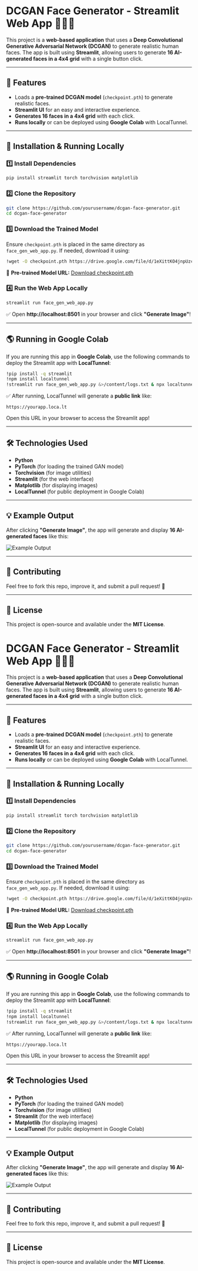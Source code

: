 # **DCGAN Face Generator - Streamlit Web App** 🎨🧑‍🎤  
This project is a **web-based application** that uses a **Deep Convolutional Generative Adversarial Network (DCGAN)** to generate realistic human faces. The app is built using **Streamlit**, allowing users to generate **16 AI-generated faces in a 4x4 grid** with a single button click.

---

## **🚀 Features**
- Loads a **pre-trained DCGAN model** (`checkpoint.pth`) to generate realistic faces.
- **Streamlit UI** for an easy and interactive experience.
- **Generates 16 faces in a 4x4 grid** with each click.
- **Runs locally** or can be deployed using **Google Colab** with LocalTunnel.

---

## **📌 Installation & Running Locally**
### **1️⃣ Install Dependencies**
```bash
pip install streamlit torch torchvision matplotlib
```

### **2️⃣ Clone the Repository**
```bash
git clone https://github.com/yourusername/dcgan-face-generator.git
cd dcgan-face-generator
```

### **3️⃣ Download the Trained Model**
Ensure `checkpoint.pth` is placed in the same directory as `face_gen_web_app.py`. If needed, download it using:
```bash
!wget -O checkpoint.pth https://drive.google.com/file/d/1eXittKO4jnpUzcdd5f5Z99VmKumEjgI7/view?usp=drive_link
```
🔗 **Pre-trained Model URL:** [Download checkpoint.pth](https://drive.google.com/file/d/1eXittKO4jnpUzcdd5f5Z99VmKumEjgI7/view?usp=drive_link)

### **4️⃣ Run the Web App Locally**
```bash
streamlit run face_gen_web_app.py
```
✅ Open **http://localhost:8501** in your browser and click **"Generate Image"**!

---

## **🌎 Running in Google Colab**
If you are running this app in **Google Colab**, use the following commands to deploy the Streamlit app with **LocalTunnel**:

```bash
!pip install -q streamlit
!npm install localtunnel
!streamlit run face_gen_web_app.py &>/content/logs.txt & npx localtunnel --port 8501 & curl ipv4.icanhazip.com
```

✅ After running, LocalTunnel will generate a **public link** like:
```
https://yourapp.loca.lt
```
Open this URL in your browser to access the Streamlit app!

---

## **🛠 Technologies Used**
- **Python**
- **PyTorch** (for loading the trained GAN model)
- **Torchvision** (for image utilities)
- **Streamlit** (for the web interface)
- **Matplotlib** (for displaying images)
- **LocalTunnel** (for public deployment in Google Colab)

---

## **💡 Example Output**
After clicking **"Generate Image"**, the app will generate and display **16 AI-generated faces** like this:

![Example Output](https://your-image-url.com/example.png)

---

## **🤝 Contributing**
Feel free to fork this repo, improve it, and submit a pull request! 🚀

---

## **📜 License**
This project is open-source and available under the **MIT License**.
# **DCGAN Face Generator - Streamlit Web App** 🎨🧑‍🎤  
This project is a **web-based application** that uses a **Deep Convolutional Generative Adversarial Network (DCGAN)** to generate realistic human faces. The app is built using **Streamlit**, allowing users to generate **16 AI-generated faces in a 4x4 grid** with a single button click.

---

## **🚀 Features**
- Loads a **pre-trained DCGAN model** (`checkpoint.pth`) to generate realistic faces.
- **Streamlit UI** for an easy and interactive experience.
- **Generates 16 faces in a 4x4 grid** with each click.
- **Runs locally** or can be deployed using **Google Colab** with LocalTunnel.

---

## **📌 Installation & Running Locally**
### **1️⃣ Install Dependencies**
```bash
pip install streamlit torch torchvision matplotlib
```

### **2️⃣ Clone the Repository**
```bash
git clone https://github.com/yourusername/dcgan-face-generator.git
cd dcgan-face-generator
```

### **3️⃣ Download the Trained Model**
Ensure `checkpoint.pth` is placed in the same directory as `face_gen_web_app.py`. If needed, download it using:
```bash
!wget -O checkpoint.pth https://drive.google.com/file/d/1eXittKO4jnpUzcdd5f5Z99VmKumEjgI7/view?usp=drive_link
```
🔗 **Pre-trained Model URL:** [Download checkpoint.pth](https://drive.google.com/file/d/1eXittKO4jnpUzcdd5f5Z99VmKumEjgI7/view?usp=drive_link)

### **4️⃣ Run the Web App Locally**
```bash
streamlit run face_gen_web_app.py
```
✅ Open **http://localhost:8501** in your browser and click **"Generate Image"**!

---

## **🌎 Running in Google Colab**
If you are running this app in **Google Colab**, use the following commands to deploy the Streamlit app with **LocalTunnel**:

```bash
!pip install -q streamlit
!npm install localtunnel
!streamlit run face_gen_web_app.py &>/content/logs.txt & npx localtunnel --port 8501 & curl ipv4.icanhazip.com
```

✅ After running, LocalTunnel will generate a **public link** like:
```
https://yourapp.loca.lt
```
Open this URL in your browser to access the Streamlit app!

---

## **🛠 Technologies Used**
- **Python**
- **PyTorch** (for loading the trained GAN model)
- **Torchvision** (for image utilities)
- **Streamlit** (for the web interface)
- **Matplotlib** (for displaying images)
- **LocalTunnel** (for public deployment in Google Colab)

---

## **💡 Example Output**
After clicking **"Generate Image"**, the app will generate and display **16 AI-generated faces** like this:

![Example Output](https://your-image-url.com/example.png)

---

## **🤝 Contributing**
Feel free to fork this repo, improve it, and submit a pull request! 🚀

---

## **📜 License**
This project is open-source and available under the **MIT License**.
